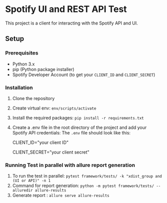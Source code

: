 # Spotify UI and REST API Test

This project is a client for interacting with the Spotify API and UI.

## Setup

### Prerequisites

- Python 3.x
- pip (Python package installer)
- Spotify Developer Account (to get your `CLIENT_ID` and `CLIENT_SECRET`)

### Installation

1. Clone the repository
2. Create virtual env: `env/scripts/activate`
2. Install the required packages: `pip install -r requirements.txt`
3. Create a .env file in the root directory of the project and add your Spotify API credentials:
  The `.env` file should look like this:

    CLIENT_ID="your client ID"

    CLIENT_SECRET="your client secret"

### Running Test in parallel with allure report generation
  1. To run the test in parallel: `pytest framework/tests/ -k "xdist_group and (UI or API)" -n 1`
  2. Command for report generation: `python -m pytest framework/tests/ --alluredir allure-results`
  3. Generate report : `allure serve allure-results`
